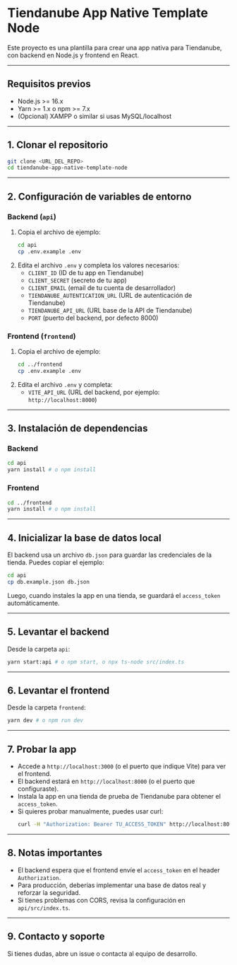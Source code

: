 # Tiendanube App Native Template Node

Este proyecto es una plantilla para crear una app nativa para Tiendanube, con backend en Node.js y frontend en React.

---

## Requisitos previos

- Node.js >= 16.x
- Yarn >= 1.x o npm >= 7.x
- (Opcional) XAMPP o similar si usas MySQL/localhost

---

## 1. Clonar el repositorio

```sh
git clone <URL_DEL_REPO>
cd tiendanube-app-native-template-node
```

---

## 2. Configuración de variables de entorno

### Backend (`api`)

1. Copia el archivo de ejemplo:
   ```sh
   cd api
   cp .env.example .env
   ```
2. Edita el archivo `.env` y completa los valores necesarios:
   - `CLIENT_ID` (ID de tu app en Tiendanube)
   - `CLIENT_SECRET` (secreto de tu app)
   - `CLIENT_EMAIL` (email de tu cuenta de desarrollador)
   - `TIENDANUBE_AUTENTICATION_URL` (URL de autenticación de Tiendanube)
   - `TIENDANUBE_API_URL` (URL base de la API de Tiendanube)
   - `PORT` (puerto del backend, por defecto 8000)

### Frontend (`frontend`)

1. Copia el archivo de ejemplo:
   ```sh
   cd ../frontend
   cp .env.example .env
   ```
2. Edita el archivo `.env` y completa:
   - `VITE_API_URL` (URL del backend, por ejemplo: `http://localhost:8000`)

---

## 3. Instalación de dependencias

### Backend
```sh
cd api
yarn install # o npm install
```

### Frontend
```sh
cd ../frontend
yarn install # o npm install
```

---

## 4. Inicializar la base de datos local

El backend usa un archivo `db.json` para guardar las credenciales de la tienda. Puedes copiar el ejemplo:

```sh
cd api
cp db.example.json db.json
```

Luego, cuando instales la app en una tienda, se guardará el `access_token` automáticamente.

---

## 5. Levantar el backend

Desde la carpeta `api`:
```sh
yarn start:api # o npm start, o npx ts-node src/index.ts
```

---

## 6. Levantar el frontend

Desde la carpeta `frontend`:
```sh
yarn dev # o npm run dev
```

---

## 7. Probar la app

- Accede a `http://localhost:3000` (o el puerto que indique Vite) para ver el frontend.
- El backend estará en `http://localhost:8000` (o el puerto que configuraste).
- Instala la app en una tienda de prueba de Tiendanube para obtener el `access_token`.
- Si quieres probar manualmente, puedes usar curl:
  ```sh
  curl -H "Authorization: Bearer TU_ACCESS_TOKEN" http://localhost:8000/products/total
  ```

---

## 8. Notas importantes

- El backend espera que el frontend envíe el `access_token` en el header `Authorization`.
- Para producción, deberías implementar una base de datos real y reforzar la seguridad.
- Si tienes problemas con CORS, revisa la configuración en `api/src/index.ts`.

---

## 9. Contacto y soporte

Si tienes dudas, abre un issue o contacta al equipo de desarrollo.
